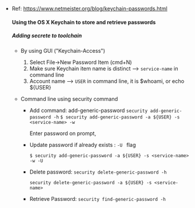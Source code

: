 - Ref: https://www.netmeister.org/blog/keychain-passwords.html

  #### Using the OS X Keychain to store and retrieve passwords

  ##### Adding secrete to toolchain

  - By using GUI ("Keychain-Access")

    1. Select File->New Password Item (cmd+N)
    2. Make sure Keychain item name is distinct —> `service-name` in command line
    3. Account name —> `USER` in command line, it is $whoami, or echo ${USER}

  - Command line using security command

    - Add command: add-generic-password `security add-generic-password -h`
      `$ security add-generic-password -a ${USER} -s <service-name> -w `

      Enter password on prompt, 

    - Update password if already exists : `-U ` flag

      `$ security add-generic-password -a ${USER} -s <service-name> -w -U`

    - Delete password: `security delete-generic-password -h`

      `security delete-generic-password -a ${USER} -s <service-name>`

    - Retrieve Password: `security find-generic-password -h`

      

